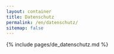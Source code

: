 ```yaml
---
layout: container
title: Datenschutz
permalink: /en/datenschutz/
sitemap: false
---
```

{% include pages/de_datenschutz.md %}
